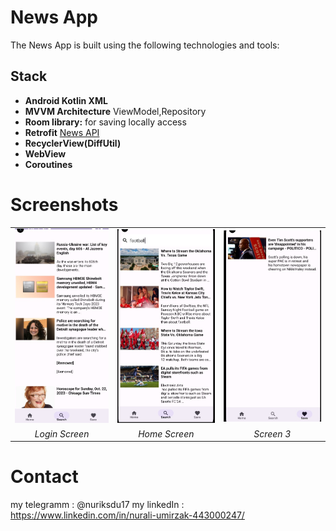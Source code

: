 
# News App



The News App is built using the following technologies and tools:
## Stack
- **Android Kotlin XML**
- **MVVM Architecture** ViewModel,Repository
- **Room library:** for saving locally access
- **Retrofit** [News API](https://newsapi.org/)
- **RecyclerView(DiffUtil)**
- **WebView**
-  **Coroutines**
  

# Screenshots
|       |       |       |
| :---: | :---: | :---: |
| ![Image 1](news_app_1.jpeg) | ![Image 2](news_app_2.jpeg) | ![Image 3](news_app_3.jpeg) | ![Image 4](news_app_4.jpeg) |
| *Login Screen* | *Home Screen* | *Screen 3* |




# Contact
my telegramm : @nuriksdu17
my linkedIn : https://www.linkedin.com/in/nurali-umirzak-443000247/


